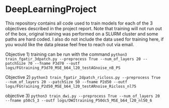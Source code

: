 # DeepLearningProject

This repository contains all code used to train models for each of the 3 objectives described in the project report. Note that training will not run out of the box, original training was performed on a SLURM cluster and some paths are hard coded. I also do not include the data used for training here, if you would like the data please feel free to reach out via email.

Objective 1)
training can be run with the command
`python3 train_fgatir_3dpatch.py --preprocess True --num_of_layers 20 --patchSize 70 --fname P3d70 --outf logs/FGtraining_P3d70_MSE_b64_l20_testAGnoise_nB_PS`

Objective 2)
`python3 train_fgatir_2dpatch_ricloss.py --preprocess True --num_of_layers 20 --patchSize 50 --fname P2d50 --outf logs/FGtraining_P2d50_MSE_b64_l20_testARnoise_Ricloss_nl75`

objective 3)
`python3 train_dwi.py --preprocess True --num_of_layers 20 --fname p50c5_3 --outf logs/DWItraining_P50dc5_MSE_b64_l20_nl50_6`
